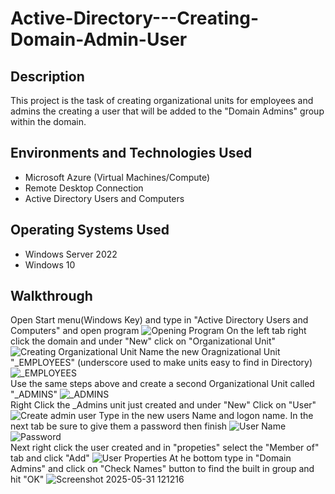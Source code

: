 # Active-Directory---Creating-Domain-Admin-User

## Description
This project is the task of creating organizational units for employees and admins the creating a user that will be added to the "Domain Admins" group within the domain.

## Environments and Technologies Used
- Microsoft Azure (Virtual Machines/Compute)
- Remote Desktop Connection
- Active Directory Users and Computers

## Operating Systems Used
- Windows Server 2022
- Windows 10

## Walkthrough
Open Start menu(Windows Key) and type in "Active Directory Users and Computers" and open program
![Opening Program](https://github.com/user-attachments/assets/81583530-bfb4-42b6-bfb3-b28ab54df6bf)
On the left tab right click the domain and under "New" click on "Organizational Unit"
![Creating Organizational Unit](https://github.com/user-attachments/assets/917af144-29ef-4114-826c-67b74f8a96b6)
Name the new Oragnizational Unit "_EMPLOYEES" (underscore used to make units easy to find in Directory)
![_EMPLOYEES](https://github.com/user-attachments/assets/4c099693-f281-403e-9e9c-9d2a8df2a99a) <br/>
Use the same steps above and create a second Organizational Unit called "_ADMINS"
![_ADMINS](https://github.com/user-attachments/assets/5d6e9675-3ec5-4e69-a17c-d325013246ca) <br/>
Right Click the _Admins unit just created and under "New" Click on "User"
![Create admin user](https://github.com/user-attachments/assets/ee0cc39d-90b3-429c-9f44-cc50d5aa05ef)
Type in the new users Name and logon name. In the next tab be sure to give them a password then finish
![User Name](https://github.com/user-attachments/assets/b7114b12-15ee-4470-ac38-a2b416ac1094)
![Password](https://github.com/user-attachments/assets/f0a767be-ee20-43e4-8939-84546496b4d5) <br/>
Next right click the user created and in "propeties" select the "Member of" tab and click "Add"
![User Properties](https://github.com/user-attachments/assets/dd17d8b1-745c-438a-9a13-1e761002bcd1)
At he bottom type in "Domain Admins" and click on "Check Names" button to find the built in group and hit "OK"
![Screenshot 2025-05-31 121216](https://github.com/user-attachments/assets/0aca2bea-f9d2-4d60-b139-c2df6b19f263) <br/>

